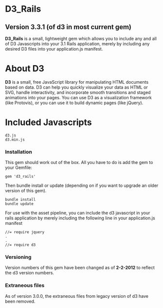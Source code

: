 # D3_Rails
## Version 3.3.1 (of d3 in most current gem)

**D3_Rails** is a small, lightweight gem which allows you to include any
and all of D3 Javascripts into your 3.1 Rails application, merely by
including any desired D3 files into your application.js manifest.

# About D3

**D3** is a small, free JavaScript library for manipulating HTML documents
based on data. D3 can help you quickly visualize your data as HTML or SVG,
handle interactivity, and incorporate smooth transitions and staged animations
into your pages. You can use D3 as a visualization framework (like Protovis),
or you can use it to build dynamic pages (like jQuery).

# Included Javascripts

	d3.js
	d3.min.js

### Installation

This gem should work out of the box. All you have to do is add the gem to your Gemfile:

	gem 'd3_rails'

Then bundle install or update (depending on if you want to upgrade an older version of this gem).

	bundle install
	bundle update

For use with the asset pipeline, you can include the d3 javascript in your rails application by merely including the following line in your application.js manifest

	//= require jquery
	.
	.
	//= require d3


### Versioning

Version numbers of this gem have been changed as of **2-2-2012**  to reflect the d3 version numbers.

### Extraneous files

As of version 3.0.0, the extraneous files from legacy version of d3 have been removed.
